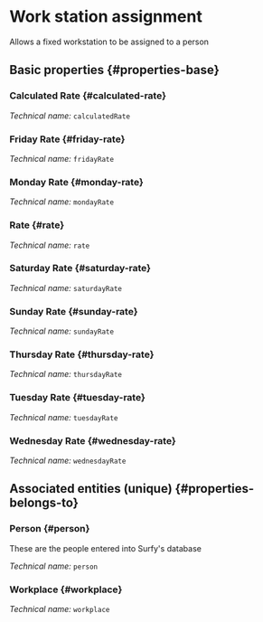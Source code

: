 # Work station assignment
<!--- THIS FILE IS GENERATED PLEASE DO NOT EDIT IT DIRECTLY --->

Allows a fixed workstation to be assigned to a person

<OH code="workplaceAffectation"/>


## Basic properties {#properties-base}

### Calculated Rate {#calculated-rate}



*Technical name:* ```calculatedRate```
<PH code="workplaceAffectation:calculatedRate"/>

### Friday Rate {#friday-rate}



*Technical name:* ```fridayRate```
<PH code="workplaceAffectation:fridayRate"/>

### Monday Rate {#monday-rate}



*Technical name:* ```mondayRate```
<PH code="workplaceAffectation:mondayRate"/>

### Rate {#rate}



*Technical name:* ```rate```
<PH code="workplaceAffectation:rate"/>

### Saturday Rate {#saturday-rate}



*Technical name:* ```saturdayRate```
<PH code="workplaceAffectation:saturdayRate"/>

### Sunday Rate {#sunday-rate}



*Technical name:* ```sundayRate```
<PH code="workplaceAffectation:sundayRate"/>

### Thursday Rate {#thursday-rate}



*Technical name:* ```thursdayRate```
<PH code="workplaceAffectation:thursdayRate"/>

### Tuesday Rate {#tuesday-rate}



*Technical name:* ```tuesdayRate```
<PH code="workplaceAffectation:tuesdayRate"/>

### Wednesday Rate {#wednesday-rate}



*Technical name:* ```wednesdayRate```
<PH code="workplaceAffectation:wednesdayRate"/>


## Associated entities (unique) {#properties-belongs-to}

### Person {#person}

These are the people entered into Surfy's database

*Technical name:* ```person```
<PH code="workplaceAffectation:person"/>

### Workplace {#workplace}



*Technical name:* ```workplace```
<PH code="workplaceAffectation:workplace"/>





